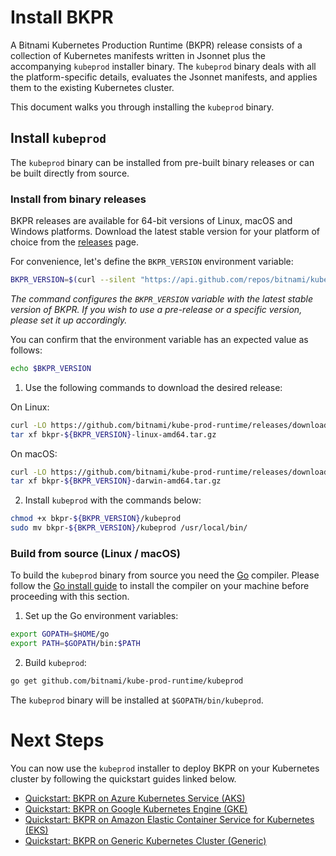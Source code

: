 # Install BKPR

A Bitnami Kubernetes Production Runtime (BKPR) release consists of a collection of Kubernetes manifests written in Jsonnet plus the accompanying `kubeprod` installer binary. The `kubeprod` binary deals with all the platform-specific details, evaluates the Jsonnet manifests, and applies them to the existing Kubernetes cluster.

This document walks you through installing the `kubeprod` binary.

## Install `kubeprod`

The `kubeprod` binary can be installed from pre-built binary releases or can be built directly from source.

### Install from binary releases

BKPR releases are available for 64-bit versions of Linux, macOS and Windows platforms. Download the latest stable version for your platform of choice from the [releases](https://github.com/bitnami/kube-prod-runtime/releases) page.

For convenience, let's define the `BKPR_VERSION` environment variable:

```bash
BKPR_VERSION=$(curl --silent "https://api.github.com/repos/bitnami/kube-prod-runtime/releases/latest" | jq -r '.tag_name')
```

_The command configures the `BKPR_VERSION` variable with the latest stable version of BKPR. If you wish to use a pre-release or a specific version, please set it up accordingly._

You can confirm that the environment variable has an expected value as follows:

```bash
echo $BKPR_VERSION
```

1. Use the following commands to download the desired release:

On Linux:

  ```bash
  curl -LO https://github.com/bitnami/kube-prod-runtime/releases/download/${BKPR_VERSION}/bkpr-${BKPR_VERSION}-linux-amd64.tar.gz
  tar xf bkpr-${BKPR_VERSION}-linux-amd64.tar.gz
  ```

On macOS:

  ```bash
  curl -LO https://github.com/bitnami/kube-prod-runtime/releases/download/${BKPR_VERSION}/bkpr-${BKPR_VERSION}-darwin-amd64.tar.gz
  tar xf bkpr-${BKPR_VERSION}-darwin-amd64.tar.gz
  ```

2. Install `kubeprod` with the commands below:

  ```bash
  chmod +x bkpr-${BKPR_VERSION}/kubeprod
  sudo mv bkpr-${BKPR_VERSION}/kubeprod /usr/local/bin/
  ```

### Build from source (Linux / macOS)

To build the `kubeprod` binary from source you need the [Go](https://golang.org/) compiler. Please follow the [Go install guide](https://golang.org/doc/install) to install the compiler on your machine before proceeding with this section.

1. Set up the Go environment variables:

  ```bash
  export GOPATH=$HOME/go
  export PATH=$GOPATH/bin:$PATH
  ```

2. Build `kubeprod`:

  ```bash
  go get github.com/bitnami/kube-prod-runtime/kubeprod
  ```

  The `kubeprod` binary will be installed at `$GOPATH/bin/kubeprod`.

# Next Steps

You can now use the `kubeprod` installer to deploy BKPR on your Kubernetes cluster by following the quickstart guides linked below.

- [Quickstart: BKPR on Azure Kubernetes Service (AKS)](quickstart-aks.md)
- [Quickstart: BKPR on Google Kubernetes Engine (GKE)](quickstart-gke.md)
- [Quickstart: BKPR on Amazon Elastic Container Service for Kubernetes (EKS)](quickstart-eks.md)
- [Quickstart: BKPR on Generic Kubernetes Cluster (Generic)](quickstart-generic.md)
